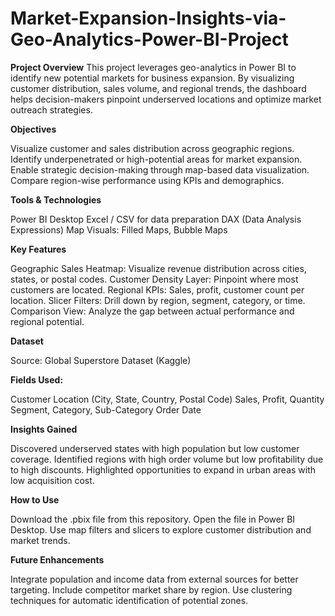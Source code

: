 # Market-Expansion-Insights-via-Geo-Analytics-Power-BI-Project

**Project Overview**
This project leverages geo-analytics in Power BI to identify new potential markets for business expansion. By visualizing customer distribution, sales volume, and regional trends, the dashboard helps decision-makers pinpoint underserved locations and optimize market outreach strategies.


**Objectives**

Visualize customer and sales distribution across geographic regions.
Identify underpenetrated or high-potential areas for market expansion.
Enable strategic decision-making through map-based data visualization.
Compare region-wise performance using KPIs and demographics.

**Tools & Technologies**

Power BI Desktop
Excel / CSV for data preparation
DAX (Data Analysis Expressions)
Map Visuals: Filled Maps, Bubble Maps

**Key Features**

Geographic Sales Heatmap: Visualize revenue distribution across cities, states, or postal codes.
Customer Density Layer: Pinpoint where most customers are located.
Regional KPIs: Sales, profit, customer count per location.
Slicer Filters: Drill down by region, segment, category, or time.
Comparison View: Analyze the gap between actual performance and regional potential.

**Dataset**

Source: Global Superstore Dataset (Kaggle)

**Fields Used:**

Customer Location (City, State, Country, Postal Code)
Sales, Profit, Quantity
Segment, Category, Sub-Category
Order Date

**Insights Gained**

Discovered underserved states with high population but low customer coverage.
Identified regions with high order volume but low profitability due to high discounts.
Highlighted opportunities to expand in urban areas with low acquisition cost.

**How to Use**

Download the .pbix file from this repository.
Open the file in Power BI Desktop.
Use map filters and slicers to explore customer distribution and market trends.

**Future Enhancements**

Integrate population and income data from external sources for better targeting.
Include competitor market share by region.
Use clustering techniques for automatic identification of potential zones.


